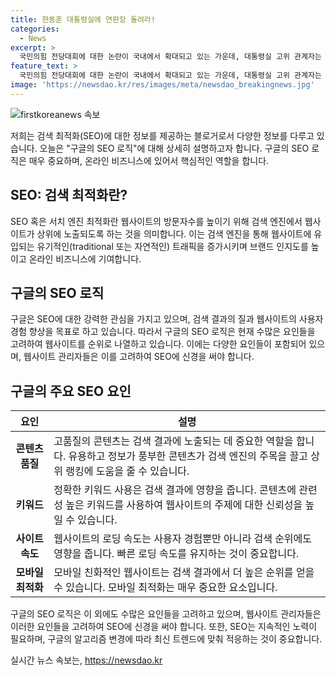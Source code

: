 ```yaml
---
title: 한동훈 대통령실에 연판장 돌려라!
categories:
  - News
excerpt: >
  국민의힘 전당대회에 대한 논란이 국내에서 확대되고 있는 가운데, 대통령실 고위 관계자는 개입 및 간섭이 없었음을 강조하며 후보들의 정신적 고립을 피하기 위해 당부했습니다. 한동훈 후보의 김 건희 여사에 대한 논란과 관련하여 지지자들의 강력한 반발 속에서, 후보들 사이에서의 인터넷 공방은 예상된 상황으로, 이러한 논란이 전당대회의 중요한 이슈로 떠오르고 있는 것으로 보입니다.
feature_text: >
  국민의힘 전당대회에 대한 논란이 국내에서 확대되고 있는 가운데, 대통령실 고위 관계자는 개입 및 간섭이 없었음을 강조하며 후보들의 정신적 고립을 피하기 위해 당부했습니다. 한동훈 후보의 김 건희 여사에 대한 논란과 관련하여 지지자들의 강력한 반발 속에서, 후보들 사이에서의 인터넷 공방은 예상된 상황으로, 이러한 논란이 전당대회의 중요한 이슈로 떠오르고 있는 것으로 보입니다.
image: 'https://newsdao.kr/res/images/meta/newsdao_breakingnews.jpg'
---
```


<p><img src="https://newsdao.kr/res/images/meta/newsdao_breakingnews.jpg" alt="firstkoreanews 속보" /></p>

<p>저희는 검색 최적화(SEO)에 대한 정보를 제공하는 블로거로서 다양한 정보를 다루고 있습니다. 오늘은 "구글의 SEO 로직"에 대해 상세히 설명하고자 합니다. 구글의 SEO 로직은 매우 중요하며, 온라인 비즈니스에 있어서 핵심적인 역할을 합니다.</p>

<h2 data-ke-size="size26">SEO: 검색 최적화란?</h2>

<p data-ke-size="size16">SEO 혹은 서치 엔진 최적화란 웹사이트의 방문자수를 높이기 위해 검색 엔진에서 웹사이트가 상위에 노출되도록 하는 것을 의미합니다. 이는 검색 엔진을 통해 웹사이트에 유입되는 유기적인(traditional 또는 자연적인) 트래픽을 증가시키며 브랜드 인지도를 높이고 온라인 비즈니스에 기여합니다.</p>

<h2 data-ke-size="size26">구글의 SEO 로직</h2>

<p data-ke-size="size16">구글은 SEO에 대한 강력한 관심을 가지고 있으며, 검색 결과의 질과 웹사이트의 사용자 경험 향상을 목표로 하고 있습니다. 따라서 구글의 SEO 로직은 현재 수많은 요인들을 고려하여 웹사이트를 순위로 나열하고 있습니다. 이에는 다양한 요인들이 포함되어 있으며, 웹사이트 관리자들은 이를 고려하여 SEO에 신경을 써야 합니다.</p>

<h2 data-ke-size="size26">구글의 주요 SEO 요인</h2>

<table>
    <thead>
        <tr>
            <th><b>요인</b></th>
            <th><b>설명</b></th>
        </tr>
    </thead>
    <tbody>
        <tr>
            <td style="text-align: center; height: 17px;"><b>콘텐츠 품질</b></td>
            <td>고품질의 콘텐츠는 검색 결과에 노출되는 데 중요한 역할을 합니다. 유용하고 정보가 풍부한 콘텐츠가 검색 엔진의 주목을 끌고 상위 랭킹에 도움을 줄 수 있습니다.</td>
        </tr>
        <tr>
            <td style="text-align: center; height: 17px;"><b>키워드</b></td>
            <td>정확한 키워드 사용은 검색 결과에 영향을 줍니다. 콘텐츠에 관련성 높은 키워드를 사용하여 웹사이트의 주제에 대한 신뢰성을 높일 수 있습니다.</td>
        </tr>
        <tr>
            <td style="text-align: center; height: 17px;"><b>사이트 속도</b></td>
            <td>웹사이트의 로딩 속도는 사용자 경험뿐만 아니라 검색 순위에도 영향을 줍니다. 빠른 로딩 속도를 유지하는 것이 중요합니다.</td>
        </tr>
        <tr>
            <td style="text-align: center; height: 17px;"><b>모바일 최적화</b></td>
            <td>모바일 친화적인 웹사이트는 검색 결과에서 더 높은 순위를 얻을 수 있습니다. 모바일 최적화는 매우 중요한 요소입니다.</td>
        </tr>
    </tbody>
</table>

<p data-ke-size="size16">구글의 SEO 로직은 이 외에도 수많은 요인들을 고려하고 있으며, 웹사이트 관리자들은 이러한 요인들을 고려하여 SEO에 신경을 써야 합니다. 또한, SEO는 지속적인 노력이 필요하며, 구글의 알고리즘 변경에 따라 최신 트렌드에 맞춰 적응하는 것이 중요합니다.</p>
실시간 뉴스 속보는, <a href="https://newsdao.kr" rel="dofollow">https://newsdao.kr</a>


